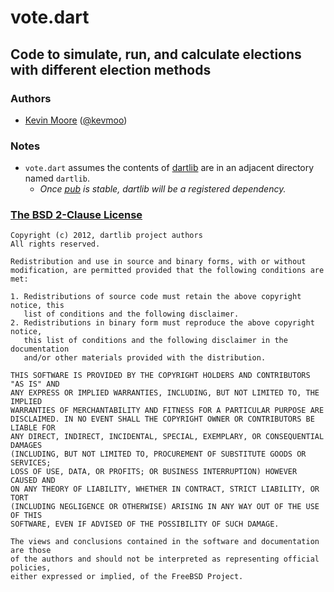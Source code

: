 # vote.dart
## Code to simulate, run, and calculate elections with different election methods

### Authors
 * [Kevin Moore](https://github.com/kevmoo) ([@kevmoo](http://twitter.com/kevmoo))

### Notes
 * `vote.dart` assumes the contents of [dartlib](https://github.com/kevmoo/dartlib) are in an adjacent directory named `dartlib`.
     * _Once [pub](http://www.dartlang.org/docs/pub-package-manager/) is stable, dartlib will be a registered dependency._

### [The BSD 2-Clause License](http://www.opensource.org/licenses/bsd-license.php)

    Copyright (c) 2012, dartlib project authors
    All rights reserved.

    Redistribution and use in source and binary forms, with or without
    modification, are permitted provided that the following conditions are met:

    1. Redistributions of source code must retain the above copyright notice, this
       list of conditions and the following disclaimer.
    2. Redistributions in binary form must reproduce the above copyright notice,
       this list of conditions and the following disclaimer in the documentation
       and/or other materials provided with the distribution.

    THIS SOFTWARE IS PROVIDED BY THE COPYRIGHT HOLDERS AND CONTRIBUTORS "AS IS" AND
    ANY EXPRESS OR IMPLIED WARRANTIES, INCLUDING, BUT NOT LIMITED TO, THE IMPLIED
    WARRANTIES OF MERCHANTABILITY AND FITNESS FOR A PARTICULAR PURPOSE ARE
    DISCLAIMED. IN NO EVENT SHALL THE COPYRIGHT OWNER OR CONTRIBUTORS BE LIABLE FOR
    ANY DIRECT, INDIRECT, INCIDENTAL, SPECIAL, EXEMPLARY, OR CONSEQUENTIAL DAMAGES
    (INCLUDING, BUT NOT LIMITED TO, PROCUREMENT OF SUBSTITUTE GOODS OR SERVICES;
    LOSS OF USE, DATA, OR PROFITS; OR BUSINESS INTERRUPTION) HOWEVER CAUSED AND
    ON ANY THEORY OF LIABILITY, WHETHER IN CONTRACT, STRICT LIABILITY, OR TORT
    (INCLUDING NEGLIGENCE OR OTHERWISE) ARISING IN ANY WAY OUT OF THE USE OF THIS
    SOFTWARE, EVEN IF ADVISED OF THE POSSIBILITY OF SUCH DAMAGE.

    The views and conclusions contained in the software and documentation are those
    of the authors and should not be interpreted as representing official policies,
    either expressed or implied, of the FreeBSD Project.
